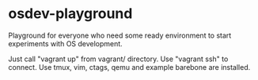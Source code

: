 # osdev-playground
Playground for everyone who need some ready environment to start experiments with OS development.

Just call "vagrant up" from vagrant/ directory.
Use "vagrant ssh" to connect.
Use tmux, vim, ctags, qemu and example barebone are installed.
